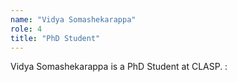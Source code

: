 ```yaml
---
name: "Vidya Somashekarappa"
role: 4 
title: "PhD Student"
---
```

Vidya Somashekarappa is a PhD Student at CLASP.
:
